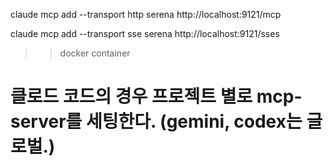 claude mcp add --transport http serena http://localhost:9121/mcp

claude mcp add --transport sse serena http://localhost:9121/sses
>> docker container

# 클로드 코드의 경우 프로젝트 별로 mcp-server를 세팅한다. (gemini, codex는 글로벌.)